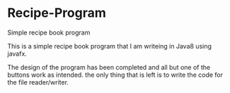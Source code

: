 # Recipe-Program
Simple recipe book program

This is a simple recipe book program that I am writeing in Java8 using javafx.

The design of the program has been completed and all but one of the buttons work as intended. the only thing that is left is to write the code for the file reader/writer.
